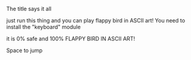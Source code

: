 The title says it all

just run this thing and you can play flappy bird in ASCII art! You need to install the "keyboard" module

it is 0% safe and 100% FLAPPY BIRD IN ASCII ART!

Space to jump
